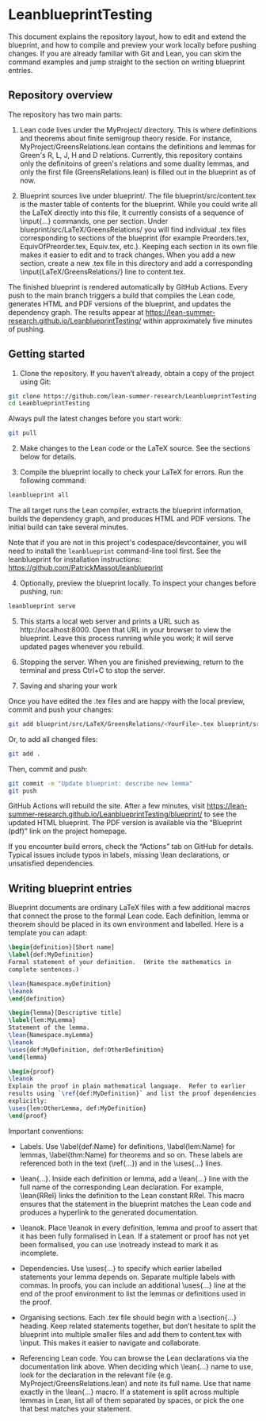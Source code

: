 # LeanblueprintTesting

This document explains the repository layout, how to edit and
extend the blueprint, and how to compile and preview your work locally
before pushing changes. If you are already familiar with Git and Lean, you
can skim the command examples and jump straight to the section on writing
blueprint entries.

## Repository overview

The repository has two main parts:

1. Lean code lives under the MyProject/ directory. This is where
definitions and theorems about finite semigroup theory reside. For
instance, MyProject/GreensRelations.lean contains the definitions and
lemmas for Green's R, L, J, H and D relations. 
Currently, this repository contains only the definitoins of green's relations
and some duality lemmas, and only the first file (GreensRelations.lean) is
filled out in the blueprint as of now. 

2. Blueprint sources live under blueprint/. The file
blueprint/src/content.tex is the master table of contents for the
blueprint. While you could write all the LaTeX directly into this file,
It currently consists of a sequence of \input{…} commands, one per
section. Under blueprint/src/LaTeX/GreensRelations/ you will find
individual .tex files corresponding to sections of the blueprint (for
example Preorders.tex, EquivOfPreorder.tex, Equiv.tex, etc.).
Keeping each section in its own file makes it easier to edit and to track
changes. When you add a new section, create a new .tex file in this
directory and add a corresponding
\input{LaTeX/GreensRelations/<FileName>} line to content.tex.

The finished blueprint is rendered automatically by GitHub Actions. Every
push to the main branch triggers a build that compiles the Lean code,
generates HTML and PDF versions of the blueprint, and updates the
dependency graph. The results appear at
https://lean-summer-research.github.io/LeanblueprintTesting/ within
approximately five minutes of pushing.

## Getting started

1. Clone the repository. If you haven’t already, obtain a copy of the
project using Git:

```bash
git clone https://github.com/lean-summer-research/LeanblueprintTesting.git
cd LeanblueprintTesting
```
Always pull the latest changes before you start work:

```bash
git pull
```

2. Make changes to the Lean code or the LaTeX source. See the
sections below for details.

3. Compile the blueprint locally to check your LaTeX for errors. Run
the following command:

```bash
leanblueprint all
```

The all target runs the Lean compiler, extracts the blueprint
information, builds the dependency graph, and produces HTML and PDF
versions. The initial build can take several minutes.

Note that if you are not in this project's codespace/devcontainer, you
will need to install the `leanblueprint` command-line tool first. See
the leanblueprint for installation instructions: https://github.com/PatrickMassot/leanblueprint

4. Optionally, preview the blueprint locally. To inspect your changes before
pushing, run:

```bash
leanblueprint serve
```

5. This starts a local web server and prints a URL such as
http://localhost:8000. Open that URL in your browser to view the
blueprint. Leave this process running while you work; it will serve
updated pages whenever you rebuild.

6. Stopping the server. When you are finished previewing, return to
the terminal and press Ctrl+C to stop the server.

7. Saving and sharing your work

Once you have edited the .tex files and are happy with the local
preview, commit and push your changes:

```bash
git add blueprint/src/LaTeX/GreensRelations/<YourFile>.tex blueprint/src/content.tex MyProject/<files you changed>
```
Or, to add all changed files:

``` bash
git add .
```

Then, commit and push:

``` bash
git commit -m "Update blueprint: describe new lemma"
git push 
```

GitHub Actions will rebuild the site. After a few minutes, visit
https://lean-summer-research.github.io/LeanblueprintTesting/blueprint/ to
see the updated HTML blueprint. The PDF version is available via the
“Blueprint (pdf)” link on the project homepage.

If you encounter build errors, check the “Actions” tab on GitHub for
details. Typical issues include typos in labels, missing \lean
declarations, or unsatisfied dependencies.

## Writing blueprint entries

Blueprint documents are ordinary LaTeX files with a few additional macros
that connect the prose to the formal Lean code. Each definition,
lemma or theorem should be placed in its own environment and labelled.
Here is a template you can adapt:

```latex
\begin{definition}[Short name]
\label{def:MyDefinition}
Formal statement of your definition.  (Write the mathematics in
complete sentences.)

\lean{Namespace.myDefinition}
\leanok
\end{definition}

\begin{lemma}[Descriptive title]
\label{lem:MyLemma}
Statement of the lemma.
\lean{Namespace.myLemma}
\leanok
\uses{def:MyDefinition, def:OtherDefinition}
\end{lemma}

\begin{proof}
\leanok
Explain the proof in plain mathematical language.  Refer to earlier
results using `\ref{def:MyDefinition}` and list the proof dependencies
explicitly:
\uses{lem:OtherLemma, def:MyDefinition}
\end{proof}
```
Important conventions:

- Labels. Use \label{def:Name} for definitions, \label{lem:Name} for
lemmas, \label{thm:Name} for theorems and so on. These labels are
referenced both in the text (\ref{…}) and in the \uses{…} lines.

- \lean{…}. Inside each definition or lemma, add a \lean{…} line
with the full name of the corresponding Lean declaration. For example,
\lean{RRel} links the definition to the Lean constant RRel. This
macro ensures that the statement in the blueprint matches the Lean code and
produces a hyperlink to the generated documentation.

- \leanok. Place \leanok in every definition, lemma and proof to
assert that it has been fully formalised in Lean. If a statement or
proof has not yet been formalised, you can use \notready instead to
mark it as incomplete.

- Dependencies. Use \uses{…} to specify which earlier labelled
statements your lemma depends on. Separate multiple labels with commas.
In proofs, you can include an additional \uses{…} line at the end of
the proof environment to list the lemmas or definitions used in the
proof.

- Organising sections. Each .tex file should begin with a
\section{…} heading. Keep related statements together, but don’t
hesitate to split the blueprint into multiple smaller files and add them
to content.tex with \input. This makes it easier to navigate and
collaborate.

- Referencing Lean code. You can browse the Lean declarations via the
documentation link above. When deciding which \lean{…} name to use,
look for the declaration in the relevant file (e.g.
MyProject/GreensRelations.lean) and note its full name. Use that name
exactly in the \lean{…} macro. If a statement is split across
multiple lemmas in Lean, list all of them separated by spaces, or pick
the one that best matches your statement.